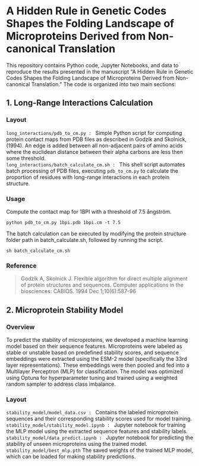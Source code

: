 # A Hidden Rule in Genetic Codes Shapes the Folding Landscape of Microproteins Derived from Non-canonical Translation
This repository contains Python code, Jupyter Notebooks, and data to reproduce the results presented in the manuscript “A Hidden Rule in Genetic Codes Shapes the Folding Landscape of Microproteins Derived from Non-canonical Translation.” The code is organized into two main sections:
## 1. Long-Range Interactions Calculation
### Layout
`long_interactions/pdb_to_cm.py : ` Simple Python script for computing protein contact maps from PDB files as described in Godzik and Skolnick, (1994). An edge is added between all non-adjacent pairs of amino acids where the euclidean distance between their alpha carbons are less then some threshold. <br>
`long_interactions/batch_calculate_cm.sh : ` This shell script automates batch processing of PDB files, executing `pdb_to_cm.py` to calculate the proportion of residues with long-range interactions in each protein structure.
### Usage
Compute the contact map for 1BPI with a threshold of 7.5 ångström.
```
python pdb_to_cm.py 1bpi.pdb 1bpi.cm -t 7.5
```
The batch calculation can be executed by modifying the protein structure folder path in batch_calculate.sh, followed by running the script.
```
sh batch_calculate_cm.sh
```
### Reference
> Godzik A, Skolnick J. Flexible algorithm for direct multiple alignment of protein structures and sequences. Computer applications in the biosciences: CABIOS. 1994 Dec 1;10(6):587-96
## 2. Microprotein Stability Model
### Overview
To predict the stability of microproteins, we developed a machine learning model based on their sequence features. Microproteins were labeled as stable or unstable based on predefined stability scores, and sequence embeddings were extracted using the ESM-2 model (specifically the 33rd layer representations). These embeddings were then pooled and fed into a Multilayer Perceptron (MLP) for classification. The model was optimized using Optuna for hyperparameter tuning and trained using a weighted random sampler to address class imbalance. 
### Layout
`stability_model/model_data.csv : ` Contains the labeled microprotein sequences and their corresponding stability scores used for model training. <br>
`stability_model/stability_model.ipynb : ` Jupyter notebook for training the MLP model using the extracted sequence features and stability labels. <br>
`stability_model/data_predict.ipynb : ` Jupyter notebook for predicting the stability of unseen microproteins using the trained model. <br>
`stability_model/best_mlp.pth` The saved weights of the trained MLP model, which can be loaded for making stability predictions.

